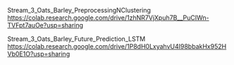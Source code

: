 
Stream_3_Oats_Barley_PreprocessingNClustering https://colab.research.google.com/drive/1zhNR7VjXpuh7B__PuCIWn-TVFpt7auOe?usp=sharing

Stream_3_Oats_Barley_Future_Prediction_LSTM https://colab.research.google.com/drive/1P8dH0LxyahvU4I98bbakHx952HVb0E1O?usp=sharing 
